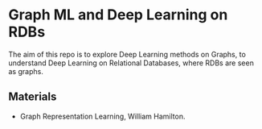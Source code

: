 # Graph ML and Deep Learning on RDBs

The aim of this repo is to explore Deep Learning methods on Graphs, to understand Deep Learning on Relational Databases, where RDBs are seen as graphs.

## Materials
- Graph Representation Learning, William Hamilton.
